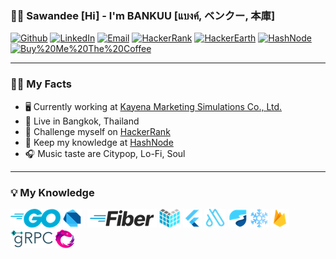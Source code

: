 ### 🙏🏽 Sawandee [Hi] - I'm BANKUU [แบงค์, ベンクー, 本庫]

[![Github](https://img.shields.io/badge/-Github-171515?style=flat-square&amp;labelColor=171515&amp;logoColor=white&amp;logo=github)](https://github.com/bankuu) [![LinkedIn](https://img.shields.io/badge/-LinkedIn-0072b1?style=flat-square&amp;labelColor=0072b1&amp;logoColor=white&amp;logo=linkedin)](https://www.linkedin.com/in/bankuu) [![Email](https://img.shields.io/badge/-Email-720e9e?style=flat-square&amp;labelColor=720e9e&amp;logoColor=white&amp;logo=yahoo)](mailto:ban.kuu@yahoo.com) [![HackerRank](https://img.shields.io/badge/-HackerRank-3CB371?style=flat-square&amp;labelColor=3CB371&amp;logoColor=white&amp;logo=hackerrank)](https://www.hackerrank.com/bankuu) [![HackerEarth](https://img.shields.io/badge/-HackerEarth-333752?style=flat-square&amp;labelColor=333752&amp;logoColor=white&amp;logo=hackerearth)](https://www.hackerearth.com/@bankuu) [![HashNode](https://img.shields.io/badge/-HashNode-3662E3?style=flat-square&amp;labelColor=3662E3&amp;logoColor=white&amp;logo=hashnode)](https://god2rt.com) [![Buy%20Me%20The%20Coffee](https://img.shields.io/badge/-Buy%20Me%20The%20Coffee-DE3163?style=flat-square&amp;labelColor=DE3163&amp;logoColor=white&amp;logo=BuyMeACoffee)](https://buy.stripe.com/28o6pQ9xceVha8o4gj)

---

### 🙋🏽 My Facts

- 🖥️ Currently working at [Kayena Marketing Simulations Co., Ltd.](https://kayena-simulations.io)
- 🛌 Live in Bangkok, Thailand
- 🗻 Challenge myself on [HackerRank](https://www.hackerrank.com/bankuu)
- 📑 Keep my knowledge at [HashNode](https://god2rt.com)
- 🎧 Music taste are Citypop, Lo-Fi, Soul

---

### 💡 My Knowledge

<img src="packages/bankuu-info-resource/image/skill-golang.png"/> <img src="packages/bankuu-info-resource/image/skill-dart.png"/> <img src="packages/bankuu-info-resource/image/skill-other.png"/> <img src="packages/bankuu-info-resource/image/skill-gofiber.png"/> <img src="packages/bankuu-info-resource/image/skill-echo.png"/> <img src="packages/bankuu-info-resource/image/skill-flutter.png"/> <img src="packages/bankuu-info-resource/image/skill-autoroute.png"/> <img src="packages/bankuu-info-resource/image/skill-riverpod.png"/> <img src="packages/bankuu-info-resource/image/skill-freezed.png"/> <img src="packages/bankuu-info-resource/image/skill-firebase.png"/> <img src="packages/bankuu-info-resource/image/skill-grpc.png"/> <img src="packages/bankuu-info-resource/image/skill-reactivex.png"/>